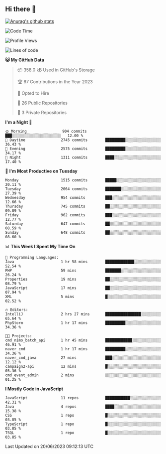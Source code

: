 ## Hi there 👋

[![Anurag's github stats](https://github-readme-stats.vercel.app/api?username=Songwonseok)](https://github.com/anuraghazra/github-readme-stats)



<!--START_SECTION:waka-->
![Code Time](http://img.shields.io/badge/Code%20Time-2%2C276%20hrs%208%20mins-blue)

![Profile Views](http://img.shields.io/badge/Profile%20Views-0-blue)

![Lines of code](https://img.shields.io/badge/From%20Hello%20World%20I%27ve%20Written-35.0%20million%20lines%20of%20code-blue)

**🐱 My GitHub Data** 

> 📦 358.0 kB Used in GitHub's Storage 
 > 
> 🏆 67 Contributions in the Year 2023
 > 
> 💼 Opted to Hire
 > 
> 📜 26 Public Repositories 
 > 
> 🔑 3 Private Repositories 
 > 
**I'm a Night 🦉** 

```text
🌞 Morning                904 commits         ███░░░░░░░░░░░░░░░░░░░░░░   12.00 % 
🌆 Daytime                2745 commits        █████████░░░░░░░░░░░░░░░░   36.43 % 
🌃 Evening                2575 commits        █████████░░░░░░░░░░░░░░░░   34.17 % 
🌙 Night                  1311 commits        ████░░░░░░░░░░░░░░░░░░░░░   17.40 % 
```
📅 **I'm Most Productive on Tuesday** 

```text
Monday                   1515 commits        █████░░░░░░░░░░░░░░░░░░░░   20.11 % 
Tuesday                  2064 commits        ███████░░░░░░░░░░░░░░░░░░   27.39 % 
Wednesday                954 commits         ███░░░░░░░░░░░░░░░░░░░░░░   12.66 % 
Thursday                 745 commits         ██░░░░░░░░░░░░░░░░░░░░░░░   09.89 % 
Friday                   962 commits         ███░░░░░░░░░░░░░░░░░░░░░░   12.77 % 
Saturday                 647 commits         ██░░░░░░░░░░░░░░░░░░░░░░░   08.59 % 
Sunday                   648 commits         ██░░░░░░░░░░░░░░░░░░░░░░░   08.60 % 
```


📊 **This Week I Spent My Time On** 

```text
💬 Programming Languages: 
Java                     1 hr 58 mins        █████████████░░░░░░░░░░░░   52.54 % 
PHP                      59 mins             ███████░░░░░░░░░░░░░░░░░░   26.24 % 
Properties               19 mins             ██░░░░░░░░░░░░░░░░░░░░░░░   08.79 % 
JavaScript               17 mins             ██░░░░░░░░░░░░░░░░░░░░░░░   07.94 % 
XML                      5 mins              █░░░░░░░░░░░░░░░░░░░░░░░░   02.52 % 

🔥 Editors: 
IntelliJ                 2 hrs 27 mins       ████████████████░░░░░░░░░   65.64 % 
PhpStorm                 1 hr 17 mins        █████████░░░░░░░░░░░░░░░░   34.36 % 

🐱‍💻 Projects: 
cmd_nimo_batch_api       1 hr 45 mins        ████████████░░░░░░░░░░░░░   46.91 % 
naver_cmd                1 hr 17 mins        █████████░░░░░░░░░░░░░░░░   34.36 % 
naver_cmd_java           27 mins             ███░░░░░░░░░░░░░░░░░░░░░░   12.12 % 
campaign2-api            12 mins             █░░░░░░░░░░░░░░░░░░░░░░░░   05.36 % 
cmd_event_admin          2 mins              ░░░░░░░░░░░░░░░░░░░░░░░░░   01.25 % 
```

**I Mostly Code in JavaScript** 

```text
JavaScript               11 repos            ███████████░░░░░░░░░░░░░░   42.31 % 
Java                     4 repos             ████░░░░░░░░░░░░░░░░░░░░░   15.38 % 
CSS                      1 repo              █░░░░░░░░░░░░░░░░░░░░░░░░   03.85 % 
TypeScript               1 repo              █░░░░░░░░░░░░░░░░░░░░░░░░   03.85 % 
TSQL                     1 repo              █░░░░░░░░░░░░░░░░░░░░░░░░   03.85 % 
```




 Last Updated on 20/06/2023 09:12:13 UTC
<!--END_SECTION:waka-->
